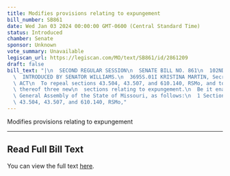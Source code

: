 ```yaml
---
title: Modifies provisions relating to expungement
bill_number: SB861
date: Wed Jan 03 2024 00:00:00 GMT-0600 (Central Standard Time)
status: Introduced
chamber: Senate
sponsor: Unknown
vote_summary: Unavailable
legiscan_url: https://legiscan.com/MO/text/SB861/id/2861209
draft: false
bill_text: "|\n  SECOND REGULAR SESSION\n  SENATE BILL NO. 861\n  102ND GENERA L ASSEMBLY\n\
  \  INTRODUCED BY SENATOR WILLIAMS.\n  3695S.01I KRISTINA MARTIN, Secretary\n  AN\
  \ ACT\n  To repeal sections 43.504, 43.507, and 610.140, RSMo, and to enact in lieu\
  \ thereof three new\n  sections relating to expungement.\n  Be it enacted by the\
  \ General Assembly of the State of Missouri, as follows:\n  1 Section A. Sections\
  \ 43.504, 43.507, and 610.140, RSMo,"
---
```

Modifies provisions relating to expungement

---

## Read Full Bill Text

You can view the full text [here](https://legiscan.com/MO/text/SB861/id/2861209).
